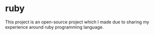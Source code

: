 # ruby

This project is an open-source project which I made due to sharing my experience around ruby programming language.
